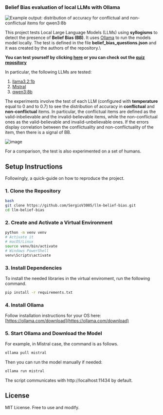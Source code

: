 ### Belief Bias evaluation of local LLMs with Ollama 

![Example output: distribution of accuracy for conflictual and non-conflictual items for [qwen3:8b](https://ollama.com/library/qwen3)](https://github.com/user-attachments/assets/0d3472a1-4a51-4941-b20c-805f718eb232)

This project tests Local Large Language Models (LLMs) using **syllogisms** to detect the presence of **Belief Bias (BB)**. It uses [Ollama](https://ollama.com/) to run the models model locally. The test is defined in the file **belief_bias_questions.json** and it was created by the authors of the repository.\

**You can test yourself by clicking [here](https://longocris.github.io/Belief-Bias-Questionnaire/) or you can check out the [quiz repository](https://github.com/LongoCris/Belief-Bias-Questionnaire)**

In particular, the following LLMs are tested:
1. [llama3.2:1b](https://ollama.com/library/llama3.2)
2. [Mistral](https://ollama.com/library/mistral)
3. [qwen3:8b](https://ollama.com/library/qwen3)

The experiments involve the test of each LLM (configured with **temperature** equal to 0 and to 0.7) to see the distribution of accuracy in **conflictual** and **non-conflictual** items. In particular, the conflictual items are defined as the valid-inbelievable and the invalid-believable items, while the non-conflictual ones as the valid-believable and invalid-unbelievable ones. If the errors display correlation between the conflictuality and non-conflictuality of the item, then there is a signal of BB.  

![image](https://github.com/user-attachments/assets/f95062ba-f9fc-4a5d-a186-6f7269ca605f)

For a comparison, the test is also experimented on a set of humans.

## Setup Instructions

Followingly, a quick-guide on how to reproduce the project.

### 1. Clone the Repository
```bash
bash
git clone https://github.com/SergioV3005/llm-belief-bias.git
cd llm-belief-bias
```

### 2. Create and Activate a Virtual Environment

```bash
python -m venv venv
# Activate it
# macOS/Linux
source venv/bin/activate
# Windows PowerShell
venv\Scripts\activate
```

### 3. Install Dependencies

To install the needed libraries in the virtual enviroment, run the following command.

```bash
pip install -r requirements.txt
```

### 4. Install Ollama

Follow installation instructions for your OS here:  
[https://ollama.com/download](https://ollama.com/download)

### 5. Start Ollama and Download the Model

For example, in Mistral case, the command is as follows.

```bash
ollama pull mistral
```

Then you can run the model manually if needed:

```bash
ollama run mistral
```

The script communicates with http://localhost:11434 by default.

## License

MIT License. Free to use and modify.
